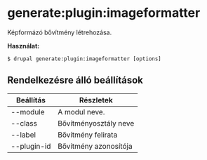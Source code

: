 # generate:plugin:imageformatter
Képformázó bővítmény létrehozása.

**Használat:**
```
$ drupal generate:plugin:imageformatter [options] 
```

## Rendelkezésre álló beállítások
Beállítás | Részletek
-------|-------------
--module | A modul neve.
--class | Bővítményosztály neve
--label | Bővítmény felirata
--plugin-id | Bővítmény azonosítója
